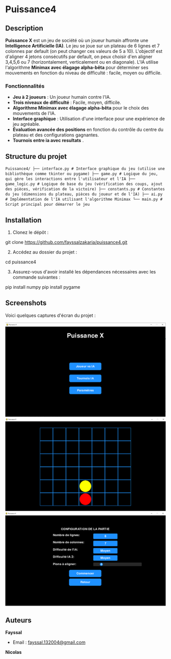 # Puissance4 

## Description

**Puissance X** est un jeu de société où un joueur humain affronte une **Intelligence Artificielle (IA)**. Le jeu se joue sur un plateau de 6 lignes et 7 colonnes par default (on peut changer ces valeurs de 5 a 10). L'objectif est d'aligner 4 jetons consécutifs par default, on peux choisir d'en aligner 3,4,5,6 ou 7 (horizontalement, verticalement ou en diagonale). L'IA utilise l'algorithme **Minimax avec élagage alpha-bêta** pour déterminer ses mouvements en fonction du niveau de difficulté : facile, moyen ou difficile.

### Fonctionnalités

- **Jeu à 2 joueurs** : Un joueur humain contre l'IA.
- **Trois niveaux de difficulté** : Facile, moyen, difficile.
- **Algorithme Minimax avec élagage alpha-bêta** pour le choix des mouvements de l'IA.
- **Interface graphique** : Utilisation d'une interface pour une expérience de jeu agréable.
- **Évaluation avancée des positions** en fonction du contrôle du centre du plateau et des configurations gagnantes.
-  **Tournois entre ia avec resultats** .

## Structure du projet
```
Puissance4/ ├── interface.py # Interface graphique du jeu (utilise une bibliothèque comme tkinter ou pygame) ├── game.py # Logique du jeu, qui gère les interactions entre l'utilisateur et l'IA ├── game_logic.py # Logique de base du jeu (vérification des coups, ajout des pièces, vérification de la victoire) ├── constants.py # Constantes du jeu (dimensions du plateau, pièces du joueur et de l'IA) ├── ai.py # Implémentation de l'IA utilisant l'algorithme Minimax └── main.py # Script principal pour démarrer le jeu
```
## Installation

1. Clonez le dépôt :


git clone https://github.com/fayssalzakaria/puissance4.git


2. Accédez au dossier du projet :

cd puissance4


3. Assurez-vous d'avoir installé les dépendances nécessaires avec les commande suivantes :


  pip install numpy
  pip install pygame
## Screenshots

Voici quelques captures d'écran du projet :

![Menu principal](Screen_1.PNG)
![Difficulte](Screen_2.PNG)
![Fin jeu](Screen_3.PNG)
##  Auteurs  
**Fayssal**  
- Email : fayssal.132004@gmail.com
  
**Nicolas**  
